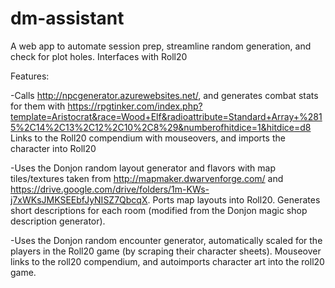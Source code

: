 # dm-assistant
A web app to automate session prep, streamline random generation, and check for plot holes. Interfaces with Roll20

Features:

-Calls http://npcgenerator.azurewebsites.net/, and generates combat stats for them with https://rpgtinker.com/index.php?template=Aristocrat&race=Wood+Elf&radioattribute=Standard+Array+%2815%2C14%2C13%2C12%2C10%2C8%29&numberofhitdice=1&hitdice=d8 Links to the Roll20 compendium with mouseovers, and imports the character into Roll20

-Uses the Donjon random layout generator and flavors with map tiles/textures taken from http://mapmaker.dwarvenforge.com/ and https://drive.google.com/drive/folders/1m-KWs-j7xWKsJMKSEEbfJyNISZ7QbcqX. Ports map layouts into Roll20. Generates short descriptions for each room (modified from the Donjon magic shop description generator).

-Uses the Donjon random encounter generator, automatically scaled for the players in the Roll20 game (by scraping their character sheets). Mouseover links to the roll20 compendium, and autoimports character art into the roll20 game.



